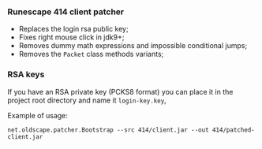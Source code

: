 ### Runescape 414 client patcher
- Replaces the login rsa public key;
- Fixes right mouse click in jdk9+;
- Removes dummy math expressions and impossible conditional jumps;
- Removes the `Packet` class methods variants;

### RSA keys

If you have an RSA private key (PCKS8 format) you can place it in the project root directory and name it `login-key.key`, 

Example of usage:

```
net.oldscape.patcher.Bootstrap --src 414/client.jar --out 414/patched-client.jar
```
